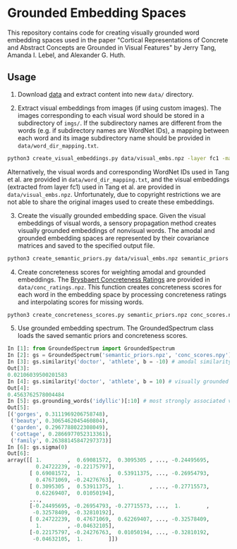 # Grounded Embedding Spaces

This repository contains code for creating visually grounded word embedding spaces used in the paper "Cortical Representations of Concrete and Abstract Concepts are Grounded in Visual Features" by Jerry Tang, Amanda I. Lebel, and Alexander G. Huth.  

## Usage

1. Download [data](https://utexas.box.com/shared/static/9s0kymmfpx5vc7lg8o2l47uxjim8bw2t.zip) and extract content into new `data/` directory. 

2. Extract visual embeddings from images (if using custom images). The images corresponding to each visual word should be stored in a subdirectory of `imgs/`. If the subdirectory names are different from the words (e.g. if subdirectory names are WordNet IDs), a mapping between each word and its image subdirectory name should be provided in `data/word_dir_mapping.txt`. 

```bash
python3 create_visual_embeddings.py data/visual_embs.npz -layer fc1 -mapping data/word_dir_mapping.txt
```

Alternatively, the visual words and corresponding WordNet IDs used in Tang et al. are provided in `data/word_dir_mapping.txt`, and the visual embeddings (extracted from layer fc1) used in Tang et al. are provided in `data/visual_embs.npz`. Unfortunately, due to copyright restrictions we are not able to share the original images used to create these embeddings.

3. Create the visually grounded embedding space. Given the visual embeddings of visual words, a sensory propagation method creates visually grounded embeddings of nonvisual  words. The amodal and grounded embedding spaces are represented by their covariance matrices and saved to the specified output file. 

```bash
python3 create_semantic_priors.py data/visual_embs.npz semantic_priors.npz
```

4. Create concreteness scores for weighting amodal and grounded embeddings. The [Brysbaert Concreteness Ratings](https://www.ncbi.nlm.nih.gov/pubmed/24142837) are provided in `data/conc_ratings.npz`. This function creates concreteness scores for each word in the embedding space by processing concreteness ratings and interpolating scores for missing words. 

```bash
python3 create_concreteness_scores.py semantic_priors.npz conc_scores.npy
```

5. Use grounded embedding spectrum. The GroundedSpectrum class loads the saved semantic priors and concreteness scores. 

```python
In [1]: from GroundedSpectrum import GroundedSpectrum
In [2]: gs = GroundedSpectrum('semantic_priors.npz', 'conc_scores.npy')
In [3]: gs.similarity('doctor', 'athlete', b = -10) # amodal similarity
Out[3]:
0.02106039500201583
In [4]: gs.similarity('doctor', 'athlete', b = 10) # visually grounded similarity
Out[4]:
0.4563762578004484
In [5]: gs.grounding_words('idyllic')[:10] # most strongly associated visual words under the amodal embedding space
Out[5]:
[('gorges', 0.3111969206758748), 
 ('beauty', 0.3065462045460804), 
 ('garden', 0.2967788022308049), 
 ('cottage', 0.2866977052313361), 
 ('family', 0.26388145847297373)]
In [6]: gs.sigma(0)
Out[6]:
array([[ 1.        ,  0.69081572,  0.3095305 , ..., -0.24495695,
         0.24722239, -0.22175797],
       [ 0.69081572,  1.        ,  0.53911375, ..., -0.26954793,
         0.47671069, -0.24276763],
       [ 0.3095305 ,  0.53911375,  1.        , ..., -0.27715573,
         0.62269407,  0.01050194],
       ...,
       [-0.24495695, -0.26954793, -0.27715573, ...,  1.        ,
        -0.32578409, -0.32810192],
       [ 0.24722239,  0.47671069,  0.62269407, ..., -0.32578409,
         1.        , -0.04632105],
       [-0.22175797, -0.24276763,  0.01050194, ..., -0.32810192,
        -0.04632105,  1.        ]])
```
